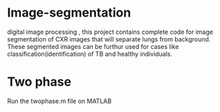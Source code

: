 # Image-segmentation
digital image processing ,
this project contains complete code for image segmentation of CXR images that will separate lungs from background. These segmented images can be furthur used
for cases like classification(identification) of TB and healthy individuals.



# Two phase
Run the twophase.m file on MATLAB 

